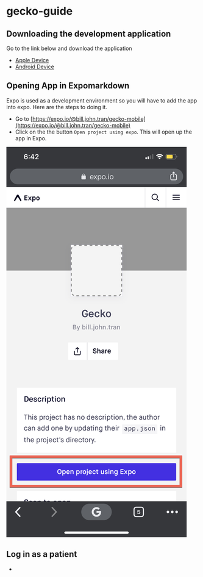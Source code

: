 # gecko-guide

## Downloading the development application
Go to the link below and download the application

- [Apple Device](https://apps.apple.com/app/apple-store/id982107779)
- [Android Device](https://play.google.com/store/apps/details?id=host.exp.exponent&referrer=www)

## Opening App in Expomarkdown
Expo is used as a development environment so you will have to add the app into expo. Here are the steps to doing it.

- Go to [https://expo.io/@bill.john.tran/gecko-mobile](https://expo.io/@bill.john.tran/gecko-mobile)
- Click on the the button `Open project using expo`. This will open up the app in Expo.

![open project in expo](https://raw.githubusercontent.com/accbjt/gecko-guide/master/images/IMG_6E273C888073-1.png)


## Log in as a patient

-
